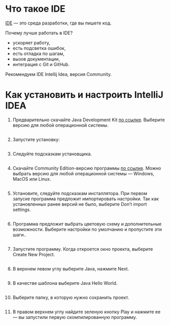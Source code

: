 # Что такое IDE

[IDE](https://ru.wikipedia.org/wiki/%D0%98%D0%BD%D1%82%D0%B5%D0%B3%D1%80%D0%B8%D1%80%D0%BE%D0%B2%D0%B0%D0%BD%D0%BD%D0%B0%D1%8F_%D1%81%D1%80%D0%B5%D0%B4%D0%B0_%D1%80%D0%B0%D0%B7%D1%80%D0%B0%D0%B1%D0%BE%D1%82%D0%BA%D0%B8) — это среда разработки, где вы пишете код. 

Почему лучше работать в IDE?
* ускоряет работу, 
* есть подсветка ошибок, 
* есть отладка по шагам,
* вызов документации,
* интеграция с Git и GitHub.

Рекомендуем IDE Intellij Idea, версия Community.


# Как установить и настроить IntelliJ IDEA 

1. Предварительно скачайте Java Development Kit [по ссылке](https://www.oracle.com/technetwork/java/javase/downloads/jdk11-downloads-5066655.html). Выберите версию для любой операционной системы. 

<img src="img/1.jpg" alt="">

2. Запустите установку:

<img src="img/2.jpg" alt="">

3. Следуйте подсказкам установщика.

<img src="img/3.jpg" alt="">


4. Скачайте Community Edition-версию программы [по ссылке](https://www.jetbrains.com/idea/download/). Можно выбрать версию для любой операционной системы — Windows, MacOS или Linux. 

<img src="img/4.jpg" alt="">


5. Установите, следуйте подсказкам инсталлятора.
При первом запуске программа предложит импортировать настройки. Так как установленных ранее версий не было, выберите Don’t import settings.

<img src="img/5.jpg" alt="">


6. Программа предложит выбрать цветовую схему и дополнительные возможности. Выберите настройки по умолчанию и пропустите эти шаги..

<img src="img/6.jpg" alt="">

7. Запустите программу. Когда откроется окно проекта, выберите Create New Project.

<img src="img/7.jpg" alt="">

8. В верхнем левом углу выберите Java, нажмите Next.

<img src="img/8.jpg" alt="">

9. В качестве шаблона выберите Java Hello World.

<img src="img/9.jpg" alt="">

10. Выберите папку, в которую нужно сохранить проект.

<img src="img/10.jpg" alt="">

11. В правом верхнем углу найдите зеленую кнопку Play и нажмите ее — вы запустили первую скомпилированную программу.

<img src="img/11.jpg" alt="">

